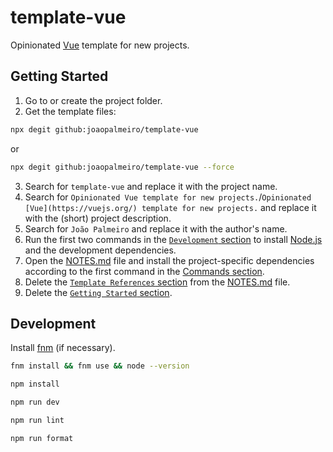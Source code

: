 # template-vue

Opinionated [Vue](https://vuejs.org/) template for new projects.

## Getting Started

1. Go to or create the project folder.
2. Get the template files:

```bash
npx degit github:joaopalmeiro/template-vue
```

or

```bash
npx degit github:joaopalmeiro/template-vue --force
```

3. Search for `template-vue` and replace it with the project name.
4. Search for `Opinionated Vue template for new projects.`/`Opinionated [Vue](https://vuejs.org/) template for new projects.` and replace it with the (short) project description.
5. Search for `João Palmeiro` and replace it with the author's name.
6. Run the first two commands in the [`Development` section](#development) to install [Node.js](https://nodejs.org/en) and the development dependencies.
7. Open the [NOTES.md](NOTES.md) file and install the project-specific dependencies according to the first command in the [Commands section](NOTES.md#commands).
8. Delete the [`Template References` section](NOTES.md#template-references) from the [NOTES.md](NOTES.md) file.
9. Delete the [`Getting Started` section](#getting-started).

## Development

Install [fnm](https://github.com/Schniz/fnm) (if necessary).

```bash
fnm install && fnm use && node --version
```

```bash
npm install
```

```bash
npm run dev
```

```bash
npm run lint
```

```bash
npm run format
```
